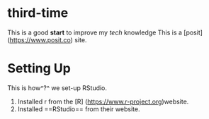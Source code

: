# third-time
This is a good **start** to improve my *tech* knowledge
This is a [posit] (https://www.posit.co) site.

# Setting Up

This is how^?^ we set-up RStudio.

1. Installed r from the [R] (https://www.r-project.org)website.
2. Installed ==RStudio== from their website.
